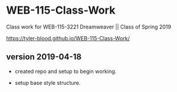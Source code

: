 # WEB-115-Class-Work

Class work for WEB-115-3221 Dreamweaver || Class of Spring 2019

<https://tyler-blood.github.io/WEB-115-Class-Work/>

## version 2019-04-18

- created repo and setup to begin working.

- setup base style structure.